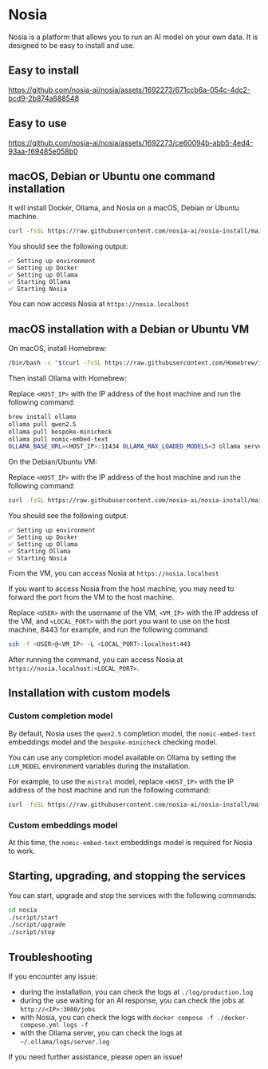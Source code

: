 # Nosia

Nosia is a platform that allows you to run an AI model on your own data.
It is designed to be easy to install and use.

## Easy to install

https://github.com/nosia-ai/nosia/assets/1692273/671ccb6a-054c-4dc2-bcd9-2b874a888548

## Easy to use

https://github.com/nosia-ai/nosia/assets/1692273/ce60094b-abb5-4ed4-93aa-f69485e058b0

## macOS, Debian or Ubuntu one command installation

It will install Docker, Ollama, and Nosia on a macOS, Debian or Ubuntu machine.

```bash
curl -fsSL https://raw.githubusercontent.com/nosia-ai/nosia-install/main/nosia-install.sh | sh
```

You should see the following output:

```
✅ Setting up environment
✅ Setting up Docker
✅ Setting up Ollama
✅ Starting Ollama
✅ Starting Nosia
```

You can now access Nosia at `https://nosia.localhost`

## macOS installation with a Debian or Ubuntu VM

On macOS, install Homebrew:

```bash
/bin/bash -c "$(curl -fsSL https://raw.githubusercontent.com/Homebrew/install/HEAD/install.sh)"
```

Then install Ollama with Homebrew:

Replace `<HOST_IP>` with the IP address of the host machine and run the following command:

```bash
brew install ollama
ollama pull qwen2.5
ollama pull bespoke-minicheck
ollama pull nomic-embed-text
OLLAMA_BASE_URL=<HOST_IP>:11434 OLLAMA_MAX_LOADED_MODELS=3 ollama serve
```

On the Debian/Ubuntu VM:

Replace `<HOST_IP>` with the IP address of the host machine and run the following command:

```bash
curl -fsSL https://raw.githubusercontent.com/nosia-ai/nosia-install/main/nosia-install.sh | OLLAMA_BASE_URL=http://<HOST_IP>:11434 sh
```

You should see the following output:

```
✅ Setting up environment
✅ Setting up Docker
✅ Setting up Ollama
✅ Starting Ollama
✅ Starting Nosia
```

From the VM, you can access Nosia at `https://nosia.localhost`

If you want to access Nosia from the host machine, you may need to forward the port from the VM to the host machine.

Replace `<USER>` with the username of the VM, `<VM_IP>` with the IP address of the VM, and `<LOCAL_PORT>` with the port you want to use on the host machine, 8443 for example, and run the following command:

```bash
ssh -f <USER>@<VM_IP> -L <LOCAL_PORT>:localhost:443
```

After running the command, you can access Nosia at `https://nosia.localhost:<LOCAL_PORT>`.

## Installation with custom models

### Custom completion model

By default, Nosia uses the `qwen2.5` completion model, the `nomic-embed-text` embeddings model and the `bespoke-minicheck` checking model.

You can use any completion model available on Ollama by setting the `LLM_MODEL` environment variables during the installation.

For example, to use the `mistral` model, replace `<HOST_IP>` with the IP address of the host machine and run the following command:

```bash
curl -fsSL https://raw.githubusercontent.com/nosia-ai/nosia-install/main/nosia-install.sh | OLLAMA_BASE_URL=http://<HOST_IP>:11434 LLM_MODEL=mistral sh
```

### Custom embeddings model

At this time, the `nomic-embed-text` embeddings model is required for Nosia to work.

## Starting, upgrading, and stopping the services

You can start, upgrade and stop the services with the following commands:

```bash
cd nosia
./script/start
./script/upgrade
./script/stop
```

## Troubleshooting

If you encounter any issue:

- during the installation, you can check the logs at `./log/production.log`
- during the use waiting for an AI response, you can check the jobs at `http://<IP>:3000/jobs`
- with Nosia, you can check the logs with `docker compose -f ./docker-compose.yml logs -f`
- with the Ollama server, you can check the logs at `~/.ollama/logs/server.log`

If you need further assistance, please open an issue!
